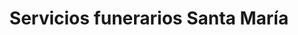 ---
title: "Servicios funerarios Santa María"
url: /villalpando/servicios-funerarios-santa-maria/
shop: directores de funerarias
---